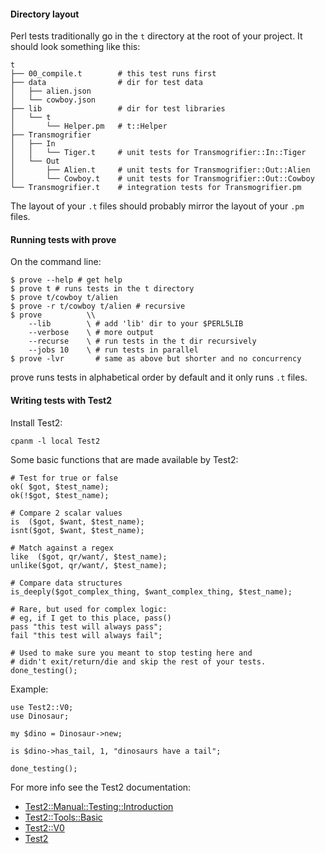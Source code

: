 #### Directory layout

Perl tests traditionally go in the `t` directory at the root of your project.  It should look something like this:

    t
    ├── 00_compile.t        # this test runs first
    ├── data                # dir for test data
    │   ├── alien.json
    │   └── cowboy.json
    ├── lib                 # dir for test libraries
    │   └── t
    │       └── Helper.pm   # t::Helper
    ├── Transmogrifier
    │   ├── In
    │   │   └── Tiger.t     # unit tests for Transmogrifier::In::Tiger
    │   └── Out
    │       ├── Alien.t     # unit tests for Transmogrifier::Out::Alien
    │       └── Cowboy.t    # unit tests for Transmogrifier::Out::Cowboy
    └── Transmogrifier.t    # integration tests for Transmogrifier.pm

The layout of your `.t` files should probably mirror the layout of your `.pm` files.

#### Running tests with prove

On the command line: 

    $ prove --help # get help
    $ prove t # runs tests in the t directory
    $ prove t/cowboy t/alien
    $ prove -r t/cowboy t/alien # recursive
    $ prove          \\
        --lib        \ # add 'lib' dir to your $PERL5LIB
        --verbose    \ # more output
        --recurse    \ # run tests in the t dir recursively
        --jobs 10    \ # run tests in parallel
    $ prove -lvr       # same as above but shorter and no concurrency


prove runs tests in alphabetical order by default and it only runs `.t` files.

#### Writing tests with Test2

Install Test2:

    cpanm -l local Test2

Some basic functions that are made available by Test2:

    # Test for true or false
    ok( $got, $test_name);
    ok(!$got, $test_name);

    # Compare 2 scalar values
    is  ($got, $want, $test_name);
    isnt($got, $want, $test_name);

    # Match against a regex
    like  ($got, qr/want/, $test_name);
    unlike($got, qr/want/, $test_name);

    # Compare data structures
    is_deeply($got_complex_thing, $want_complex_thing, $test_name);

    # Rare, but used for complex logic: 
    # eg, if I get to this place, pass()
    pass "this test will always pass";
    fail "this test will always fail"; 

    # Used to make sure you meant to stop testing here and
    # didn't exit/return/die and skip the rest of your tests.
    done_testing();

Example:

    use Test2::V0;
    use Dinosaur;

    my $dino = Dinosaur->new;

    is $dino->has_tail, 1, "dinosaurs have a tail";

    done_testing();

For more info see the Test2 documentation:

- [Test2::Manual::Testing::Introduction](https://metacpan.org/pod/Test2::Manual::Testing::Introduction)
- [Test2::Tools::Basic](https://metacpan.org/pod/Test2::Tools::Basic)
- [Test2::V0](https://metacpan.org/pod/Test2::V0)
- [Test2](https://metacpan.org/pod/Test2)

